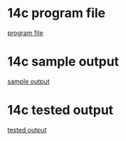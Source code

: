 # 14c program file
[program file](program1.jpg)

# 14c sample output
[sample output](sampleoutput.jpg)

# 14c tested output
[tested output](testedoutput.jpg)
